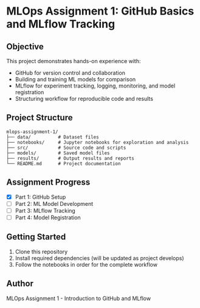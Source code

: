 # MLOps Assignment 1: GitHub Basics and MLflow Tracking

## Objective
This project demonstrates hands-on experience with:
- GitHub for version control and collaboration
- Building and training ML models for comparison
- MLflow for experiment tracking, logging, monitoring, and model registration
- Structuring workflow for reproducible code and results

## Project Structure
```
mlops-assignment-1/
├── data/          # Dataset files
├── notebooks/     # Jupyter notebooks for exploration and analysis
├── src/           # Source code and scripts
├── models/        # Saved model files
├── results/       # Output results and reports
└── README.md      # Project documentation
```

## Assignment Progress
- [x] Part 1: GitHub Setup
- [ ] Part 2: ML Model Development
- [ ] Part 3: MLflow Tracking
- [ ] Part 4: Model Registration

## Getting Started
1. Clone this repository
2. Install required dependencies (will be updated as project develops)
3. Follow the notebooks in order for the complete workflow

## Author
MLOps Assignment 1 - Introduction to GitHub and MLflow